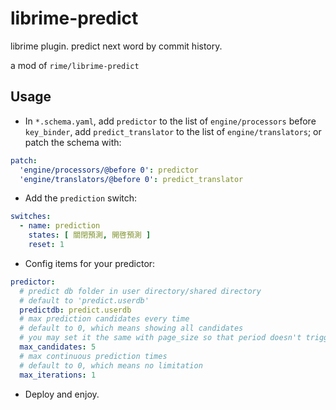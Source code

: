 # librime-predict
librime plugin. predict next word by commit history.

a mod of `rime/librime-predict`

## Usage
* In `*.schema.yaml`, add `predictor` to the list of `engine/processors` before `key_binder`,
add `predict_translator` to the list of `engine/translators`;
or patch the schema with:
```yaml
patch:
  'engine/processors/@before 0': predictor
  'engine/translators/@before 0': predict_translator
```

* Add the `prediction` switch:
```yaml
switches:
  - name: prediction
    states: [ 關閉預測, 開啓預測 ]
    reset: 1
```
* Config items for your predictor:
```yaml
predictor:
  # predict db folder in user directory/shared directory
  # default to 'predict.userdb'
  predictdb: predict.userdb
  # max prediction candidates every time
  # default to 0, which means showing all candidates
  # you may set it the same with page_size so that period doesn't trigger next page
  max_candidates: 5
  # max continuous prediction times
  # default to 0, which means no limitation
  max_iterations: 1
```
* Deploy and enjoy.
